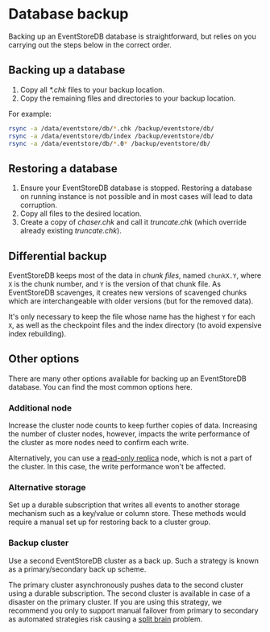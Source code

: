# Database backup

Backing up an EventStoreDB database is straightforward, but relies on you carrying out the steps below in the correct order.

## Backing up a database

1.  Copy all _*.chk_ files to your backup location.
2.  Copy the remaining files and directories to your backup location.

For example:

```bash
rsync -a /data/eventstore/db/*.chk /backup/eventstore/db/
rsync -a /data/eventstore/db/index /backup/eventstore/db/
rsync -a /data/eventstore/db/*.0* /backup/eventstore/db/
```

## Restoring a database

1.  Ensure your EventStoreDB database is stopped. Restoring a database on running instance is not possible and in most cases will lead to data corruption.
2.  Copy all files to the desired location.
3.  Create a copy of _chaser.chk_ and call it _truncate.chk_ (which override already existing _truncate.chk_).

## Differential backup

EventStoreDB keeps most of the data in _chunk files_, named `chunkX.Y`, where `X` is the chunk number, and `Y` is the version of that chunk file. As EventStoreDB scavenges, it creates new versions of scavenged chunks which are interchangeable with older versions (but for the removed data).

It's only necessary to keep the file whose name has the highest `Y` for each `X`, as well as the checkpoint files and the index directory (to avoid expensive index rebuilding).

## Other options

There are many other options available for backing up an EventStoreDB database. You can find the most common options here.

### Additional node

Increase the cluster node counts to keep further copies of data. Increasing the number of cluster nodes, however, impacts the write performance of the cluster as more nodes need to confirm each write. 

Alternatively, you can use a [read-only replica](../clustering/node-roles.md#read-only-replica) node, which is not a part of the cluster. In this case, the write performance won't be affected.

### Alternative storage

Set up a durable subscription that writes all events to another storage mechanism such as a key/value or column store. These methods would require a manual set up for restoring back to a cluster group.

### Backup cluster

Use a second EventStoreDB cluster as a back up. Such a strategy is known as a primary/secondary back up scheme. 

The primary cluster asynchronously pushes data to the second cluster using a durable subscription. The second cluster is available in case of a disaster on the primary cluster. If you are using this strategy, we recommend you only to support manual failover from primary to secondary as automated strategies risk causing a [split brain](http://en.wikipedia.org/wiki/Split-brain_%28computing%29) problem.
